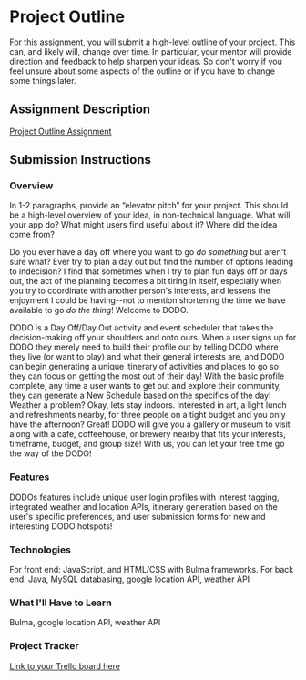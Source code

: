 # Project Outline
For this assignment, you will submit a high-level outline of your project. This can, and likely will, change over time. In particular, your mentor will provide direction and feedback to help sharpen your ideas. So don't worry if you feel unsure about some aspects of the outline or if you have to change some things later.

## Assignment Description
[Project Outline Assignment](https://education.launchcode.org/liftoff/modules/assignments/project-outline)

## Submission Instructions

### Overview
In 1-2 paragraphs, provide an “elevator pitch” for your project. This should be a high-level overview of your idea, in non-technical language. What will your app do? What might users find useful about it? Where did the idea come from?

Do you ever have a day off where you want to go *do something* but aren't sure what? Ever try to plan a day out but find the number of options leading to indecision? I find that sometimes when I try to plan fun days off or days out, the act of the planning becomes a bit tiring in itself, especially when you try to coordinate with another person's interests, and lessens the enjoyment I could be having--not to mention shortening the time we have available to go *do the thing*! Welcome to DODO. 

DODO is a Day Off/Day Out activity and event scheduler that takes the decision-making off your shoulders and onto ours. When a user signs up for DODO they merely need to build their profile out by telling DODO where they live (or want to play) and what their general interests are, and DODO can begin generating a unique itinerary of activities and places to go so they can focus on getting the most out of their day! With the basic profile complete, any time a user wants to get out and explore their community, they can generate a New Schedule based on the specifics of the day! Weather a problem? Okay, lets stay indoors. Interested in art, a light lunch and refreshments nearby, for three people on a tight budget and you only have the afternoon? Great! DODO will give you a gallery or museum to visit along with a cafe, coffeehouse, or brewery nearby that fits your interests, timeframe, budget, and group size! With us, you can let your free time go the way of the DODO!

### Features
DODOs features include unique user login profiles with interest tagging, integrated weather and location APIs, itinerary generation based on the user's specific preferences, and user submission forms for new and interesting DODO hotspots!

### Technologies
For front end: JavaScript, and HTML/CSS with Bulma frameworks. For back end: Java, MySQL databasing, google location API, weather API

### What I'll Have to Learn
Bulma, google location API, weather API

### Project Tracker
[Link to your Trello board here](https://trello.com/b/mLsJi4pH/liftoff-project)
